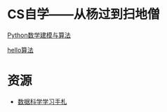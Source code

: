 # CS自学——从杨过到扫地僧

[Python数学建模与算法](https://github.com/hacheyz/PMMAA)

[hello算法](https://www.hello-algo.com/)

# 资源

- [数据科学学习手札](https://github.com/CNFeffery/DataScienceStudyNotes?tab=readme-ov-file)


